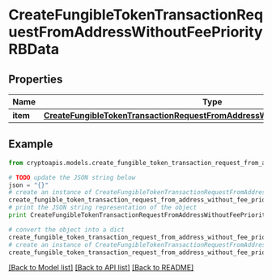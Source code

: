 # CreateFungibleTokenTransactionRequestFromAddressWithoutFeePriorityRBData


## Properties
Name | Type | Description | Notes
------------ | ------------- | ------------- | -------------
**item** | [**CreateFungibleTokenTransactionRequestFromAddressWithoutFeePriorityRBDataItem**](CreateFungibleTokenTransactionRequestFromAddressWithoutFeePriorityRBDataItem.md) |  | 

## Example

```python
from cryptoapis.models.create_fungible_token_transaction_request_from_address_without_fee_priority_rb_data import CreateFungibleTokenTransactionRequestFromAddressWithoutFeePriorityRBData

# TODO update the JSON string below
json = "{}"
# create an instance of CreateFungibleTokenTransactionRequestFromAddressWithoutFeePriorityRBData from a JSON string
create_fungible_token_transaction_request_from_address_without_fee_priority_rb_data_instance = CreateFungibleTokenTransactionRequestFromAddressWithoutFeePriorityRBData.from_json(json)
# print the JSON string representation of the object
print CreateFungibleTokenTransactionRequestFromAddressWithoutFeePriorityRBData.to_json()

# convert the object into a dict
create_fungible_token_transaction_request_from_address_without_fee_priority_rb_data_dict = create_fungible_token_transaction_request_from_address_without_fee_priority_rb_data_instance.to_dict()
# create an instance of CreateFungibleTokenTransactionRequestFromAddressWithoutFeePriorityRBData from a dict
create_fungible_token_transaction_request_from_address_without_fee_priority_rb_data_form_dict = create_fungible_token_transaction_request_from_address_without_fee_priority_rb_data.from_dict(create_fungible_token_transaction_request_from_address_without_fee_priority_rb_data_dict)
```
[[Back to Model list]](../README.md#documentation-for-models) [[Back to API list]](../README.md#documentation-for-api-endpoints) [[Back to README]](../README.md)


